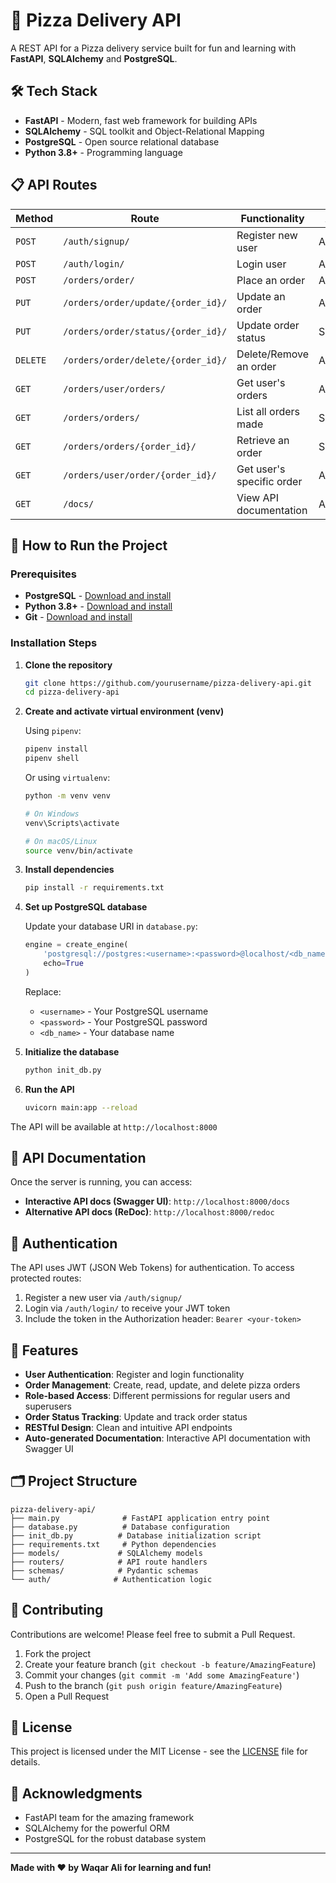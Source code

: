 # 🍕 Pizza Delivery API

A REST API for a Pizza delivery service built for fun and learning with **FastAPI**, **SQLAlchemy** and **PostgreSQL**.

## 🛠️ Tech Stack

- **FastAPI** - Modern, fast web framework for building APIs
- **SQLAlchemy** - SQL toolkit and Object-Relational Mapping
- **PostgreSQL** - Open source relational database
- **Python 3.8+** - Programming language

## 📋 API Routes

| Method | Route | Functionality | Access |
|--------|-------|---------------|---------|
| `POST` | `/auth/signup/` | Register new user | All users |
| `POST` | `/auth/login/` | Login user | All users |
| `POST` | `/orders/order/` | Place an order | All users |
| `PUT` | `/orders/order/update/{order_id}/` | Update an order | All users |
| `PUT` | `/orders/order/status/{order_id}/` | Update order status | Superuser |
| `DELETE` | `/orders/order/delete/{order_id}/` | Delete/Remove an order | All users |
| `GET` | `/orders/user/orders/` | Get user's orders | All users |
| `GET` | `/orders/orders/` | List all orders made | Superuser |
| `GET` | `/orders/orders/{order_id}/` | Retrieve an order | Superuser |
| `GET` | `/orders/user/order/{order_id}/` | Get user's specific order | All users |
| `GET` | `/docs/` | View API documentation | All users |

## 🚀 How to Run the Project

### Prerequisites

- **PostgreSQL** - [Download and install](https://www.postgresql.org/download/)
- **Python 3.8+** - [Download and install](https://www.python.org/downloads/)
- **Git** - [Download and install](https://git-scm.com/downloads/)

### Installation Steps

1. **Clone the repository**
   ```bash
   git clone https://github.com/yourusername/pizza-delivery-api.git
   cd pizza-delivery-api
   ```

2. **Create and activate virtual environment (venv)**
   
   Using `pipenv`:
   ```bash
   pipenv install
   pipenv shell
   ```
   
   Or using `virtualenv`:
   ```bash
   python -m venv venv
   
   # On Windows
   venv\Scripts\activate
   
   # On macOS/Linux
   source venv/bin/activate
   ```

3. **Install dependencies**
   ```bash
   pip install -r requirements.txt
   ```

4. **Set up PostgreSQL database**
   
   Update your database URI in `database.py`:
   ```python
   engine = create_engine(
       'postgresql://postgres:<username>:<password>@localhost/<db_name>',
       echo=True
   )
   ```
   
   Replace:
   - `<username>` - Your PostgreSQL username
   - `<password>` - Your PostgreSQL password  
   - `<db_name>` - Your database name

5. **Initialize the database**
   ```bash
   python init_db.py
   ```

6. **Run the API**
   ```bash
   uvicorn main:app --reload
   ```

The API will be available at `http://localhost:8000`

## 📖 API Documentation

Once the server is running, you can access:

- **Interactive API docs (Swagger UI)**: `http://localhost:8000/docs`
- **Alternative API docs (ReDoc)**: `http://localhost:8000/redoc`

## 🔐 Authentication

The API uses JWT (JSON Web Tokens) for authentication. To access protected routes:

1. Register a new user via `/auth/signup/`
2. Login via `/auth/login/` to receive your JWT token
3. Include the token in the Authorization header: `Bearer <your-token>`

## 🍕 Features

- **User Authentication**: Register and login functionality
- **Order Management**: Create, read, update, and delete pizza orders
- **Role-based Access**: Different permissions for regular users and superusers
- **Order Status Tracking**: Update and track order status
- **RESTful Design**: Clean and intuitive API endpoints
- **Auto-generated Documentation**: Interactive API documentation with Swagger UI

## 🗂️ Project Structure

```
pizza-delivery-api/
├── main.py              # FastAPI application entry point
├── database.py          # Database configuration
├── init_db.py          # Database initialization script
├── requirements.txt     # Python dependencies
├── models/             # SQLAlchemy models
├── routers/            # API route handlers
├── schemas/            # Pydantic schemas
└── auth/              # Authentication logic
```

## 🤝 Contributing

Contributions are welcome! Please feel free to submit a Pull Request.

1. Fork the project
2. Create your feature branch (`git checkout -b feature/AmazingFeature`)
3. Commit your changes (`git commit -m 'Add some AmazingFeature'`)
4. Push to the branch (`git push origin feature/AmazingFeature`)
5. Open a Pull Request

## 📄 License

This project is licensed under the MIT License - see the [LICENSE](LICENSE) file for details.

## 🙏 Acknowledgments

- FastAPI team for the amazing framework
- SQLAlchemy for the powerful ORM
- PostgreSQL for the robust database system

---

**Made with ❤️ by Waqar Ali for learning and fun!**
